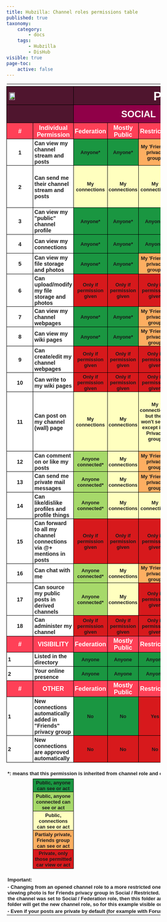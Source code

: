 ```yaml
---
title: Hubzilla: Channel roles permissions table
published: true
taxonomy:
    category:
        - docs
    tags:
        - Hubzilla
        - DisHub
visible: true
page-toc:
    active: false
---
```


<style>
td
  {
  font-style:normal;
  font-weight:bold;
  font-family:Verdana,Arial,Helvetica,sans-serif;
  text-align:center;
  vertical-align:middle;
  padding:0.2em 0.2em 0.1em 0.2em;
  }

.permission_title{
  font-size:2em;
  color:rgb(255, 255, 255);
  background-color:rgb(79,21,46);
  border:0.05em solid rgb(0,0,0);
}

/* Channel_type = Social, Forum, etc. */
.channel_type{
  font-size:1.5em;
  color:rgb(255, 255, 255);
  background-color:rgb(144,0,72);
  border:0.05em solid rgb(0,0,0);
}

/* Channel_role = Federation, Mostly public, etc. */
.channel_role{
  font-size:1em;
  color:rgb(255, 255, 255);
  background-color:rgb(255,64,87);
  border:0.05em solid rgb(0,0,0);
  padding:0.2em 0.2em 0.1em 0.2em;
}

/* Permission_type = Can view, can send, etc. */
.permission_type {
  font-size:0.9em;
  background-color:rgb(255, 255, 255);
  text-align:left;
  border:0.05em solid rgb(0,0,0);
}

.green{
  font-size:0.8em;
  background-color:rgb(26,150,65);
  border:0.05em solid rgb(0,0,0);
}
.lighter_green{
  font-size:0.8em;
  background-color:rgb(166,217,106);
  border:0.05em solid rgb(0,0,0);
}

.orange{
  font-size:0.8em;
  background-color:rgb(253,174,97);
  border:0.05em solid rgb(0,0,0);
}

.yellow{
  font-size:0.8em;
  background-color:rgb(255,255,191);
  border:0.05em solid rgb(0,0,0);
}

.red {
  font-size:0.8em;
  background-color:rgb(215,25,28);
  border:0.05em solid rgb(0,0,0);
}

table {
    border-collapse:collapse;
    width: 80%;
}

</style>

</head>
<body>
<table><colgroup>
<col width="2.5%"></col>
<col width="20%"></col>
<col width="9%"></col>
<col width="9%"></col>
<col width="9%"></col>
<col width="9%"></col>
<col width="9%"></col>
<col width="9%"></col>
<col width="9%"></col>
<col width="7%"></col>
<col width="7%"></col>
</colgroup>
<tbody><tr><td width="2.5%" height="1"></td>
<td width="20%" height="1"></td>
<td width="9%" height="1"></td>
<td width="9%" height="1"></td>
<td width="9%" height="1"></td>
<td width="9%" height="1"></td>
<td width="9%" height="1"></td>
<td width="9%" height="1"></td>
<td width="9%" height="1"></td>
<td width="7%" height="1"></td>
<td width="7%" height="1"></td>
</tr>
<tr>
<td id="cell_A01" colspan="2" class="permission_title" style="text-align:left;"><img src="https://howto.disroot.org/user/pages/01.basics/en/disroot_logo.png" style="width:30%;height:30%;">
</td>
<td id="cell_A1" colspan="9" class="permission_title">PERMISSIONS ROLES</td>
</tr>
<tr><td id="cell_A2" colspan="2" class="permission_title">&nbsp;</td>
<td id="cell_C2" colspan="4" class="channel_type">SOCIAL</td>
<td id="cell_G2" colspan="3" class="channel_type">FORUM</td>
<td id="cell_J2" colspan="2" class="channel_type">FEED</td>
</tr>
<tr><td id="cell_A3" class="channel_role">#</td>
<td id="cell_B3" class="channel_role">Individual Permission</td>
<td id="cell_C3" class="channel_role">Federation</td>
<td id="cell_D3" class="channel_role">Mostly Public</td>
<td id="cell_E3" class="channel_role">Restricted</td>
<td id="cell_F3" class="channel_role">Private</td>
<td id="cell_G3" class="channel_role">Mostly Public</td>
<td id="cell_H3" class="channel_role">Restricted</td>
<td id="cell_I3" class="channel_role">Private</td>
<td id="cell_J3" class="channel_role">Mostly Public</td>
<td id="cell_K3" class="channel_role">Restricted</td>
</tr>
<tr><td id="cell_A4" class="permission_type" style="text-align:center;">1</td>
<td id="cell_B4" class="permission_type">Can view my channel stream and posts</td>
<td id="cell_C4" class="green">Anyone*</td>
<td id="cell_D4" class="green">Anyone*</td>
<td id="cell_E4" class="orange">My 'Friends' privacy group*</td>
<td id="cell_F4" class="orange">My 'Friends' privacy group*</td>
<td id="cell_G4" class="green">Anyone*</td>
<td id="cell_H4" class="orange">My 'Friends' privacy group*</td>
<td id="cell_I4" class="orange">My 'Friends' privacy group*</td>
<td id="cell_J4" class="green">Anyone*</td>
<td id="cell_K4" class="orange">My 'Friends' privacy group*</td>
</tr>
<tr><td id="cell_A5" class="permission_type" style="text-align:center;">2</td>
<td id="cell_B5" class="permission_type">Can send me their channel stream and posts</td>
<td id="cell_C5" class="yellow">My connections</td>
<td id="cell_D5" class="yellow">My connections</td>
<td id="cell_E5" class="yellow">My connections</td>
<td id="cell_F5" class="orange">My 'Friends' privacy group</td>
<td id="cell_G5" class="red">Only if permission given	</td>
<td id="cell_H5" class="red">Only if permission given	</td>
<td id="cell_I5" class="red">Only if permission given	 + Posts only via wall (!mention is disabled)</td>
<td id="cell_J5" class="yellow">My connections</td>
<td id="cell_K5" class="yellow">My connections</td>
</tr>
<tr><td id="cell_A6" class="permission_type" style="text-align:center;">3</td>
<td id="cell_B6" class="permission_type">Can view my &quot;public&quot; channel profile</td>
<td id="cell_C6" class="green">Anyone*</td>
<td id="cell_D6" class="green">Anyone*</td>
<td id="cell_E6" class="green">Anyone*</td>
<td id="cell_F6" class="green">Anyone*</td>
<td id="cell_G6" class="green">Anyone*</td>
<td id="cell_H6" class="green">Anyone*</td>
<td id="cell_I6" class="green">Anyone</td>
<td id="cell_J6" class="green">Anyone*</td>
<td id="cell_K6" class="green">Anyone*</td>
</tr>
<tr><td id="cell_A7" class="permission_type" style="text-align:center;">4</td>
<td id="cell_B7" class="permission_type">Can view my connections</td>
<td id="cell_C7" class="green">Anyone*</td>
<td id="cell_D7" class="green">Anyone*</td>
<td id="cell_E7" class="green">Anyone*</td>
<td id="cell_F7" class="orange">My 'Friends' privacy group</td>
<td id="cell_G7" class="orange">Anyone*</td>
<td id="cell_H7" class="green">Anyone*</td>
<td id="cell_I7" class="yellow">My connections</td>
<td id="cell_J7" class="green">Anyone*</td>
<td id="cell_K7" class="green">Anyone*</td>
</tr>
<tr><td id="cell_A8" class="permission_type" style="text-align:center;">5</td>
<td id="cell_B8" class="permission_type">Can view my file storage and photos</td>
<td id="cell_C8" class="green">Anyone*</td>
<td id="cell_D8" class="green">Anyone*</td>
<td id="cell_E8" class="orange">My 'Friends' privacy group*</td>
<td id="cell_F8" class="orange">My 'Friends' privacy group</td>
<td id="cell_G8" class="green">Anyone*</td>
<td id="cell_H8" class="orange">My 'Friends' privacy group*</td>
<td id="cell_I8" class="orange">My 'Friends' privacy group</td>
<td id="cell_J8" class="green">Anyone*</td>
<td id="cell_K8" class="orange">My 'Friends' privacy group</td>
</tr>
<tr><td id="cell_A9" class="permission_type" style="text-align:center;">6</td>
<td id="cell_B9" class="permission_type">Can upload/modify my file storage and photos</td>
<td id="cell_C9" class="red">Only if permission given	</td>
<td id="cell_D9" class="red">Only if permission given	</td>
<td id="cell_E9" class="red">Only if permission given	</td>
<td id="cell_F9" class="red">Only if permission given	</td>
<td id="cell_G9" class="red">Only if permission given	</td>
<td id="cell_H9" class="red">Only if permission given	</td>
<td id="cell_I9" class="red">Only if permission given	</td>
<td id="cell_J9" class="red">Only if permission given	</td>
<td id="cell_K9" class="red">Only if permission given	</td>
</tr>
<tr><td id="cell_A10" class="permission_type" style="text-align:center;">7</td>
<td id="cell_B10" class="permission_type">Can view my channel webpages</td>
<td id="cell_C10" class="green">Anyone*</td>
<td id="cell_D10" class="green">Anyone*</td>
<td id="cell_E10" class="orange">My 'Friends' privacy group</td>
<td id="cell_F10" class="orange">My 'Friends' privacy group</td>
<td id="cell_G10" class="green">Anyone*</td>
<td id="cell_H10" class="orange">My 'Friends' privacy group*</td>
<td id="cell_I10" class="orange">My 'Friends' privacy group</td>
<td id="cell_J10" class="green">Anyone*</td>
<td id="cell_K10" class="orange">My 'Friends' privacy group</td>
</tr>
<tr><td id="cell_A11" class="permission_type" style="text-align:center;">8</td>
<td id="cell_B11" class="permission_type">Can view my wiki pages</td>
<td id="cell_C11" class="green">Anyone*</td>
<td id="cell_D11" class="green">Anyone*</td>
<td id="cell_E11" class="orange">My 'Friends' privacy group</td>
<td id="cell_F11" class="orange">My 'Friends' privacy group</td>
<td id="cell_G11" class="green">Anyone*</td>
<td id="cell_H11" class="orange">My 'Friends' privacy group*</td>
<td id="cell_I11" class="orange">My 'Friends' privacy group</td>
<td id="cell_J11" class="green">Anyone*</td>
<td id="cell_K11" class="orange">My 'Friends' privacy group</td>
</tr>
<tr><td id="cell_A12" class="permission_type" style="text-align:center;">9</td>
<td id="cell_B12" class="permission_type">Can create/edit my channel webpages</td>
<td id="cell_C12" class="red">Only if permission given	</td>
<td id="cell_D12" class="red">Only if permission given	</td>
<td id="cell_E12" class="red">Only if permission given	</td>
<td id="cell_F12" class="red">Only if permission given	</td>
<td id="cell_G12" class="red">Only if permission given	</td>
<td id="cell_H12" class="red">Only if permission given	</td>
<td id="cell_I12" class="red">Only if permission given	</td>
<td id="cell_J12" class="red">Only if permission given	</td>
<td id="cell_K12" class="red">Only if permission given	</td>
</tr>
<tr><td id="cell_A13" class="permission_type" style="text-align:center;">10</td>
<td id="cell_B13" class="permission_type">Can write to my wiki pages</td>
<td id="cell_C13" class="red">Only if permission given	</td>
<td id="cell_D13" class="red">Only if permission given	</td>
<td id="cell_E13" class="red">Only if permission given	</td>
<td id="cell_F13" class="red">Only if permission given	</td>
<td id="cell_G13" class="red">Only if permission given	</td>
<td id="cell_H13" class="red">Only if permission given	</td>
<td id="cell_I13" class="red">Only if permission given	</td>
<td id="cell_J13" class="red">Only if permission given	</td>
<td id="cell_K13" class="red">Only if permission given	</td>
</tr>
<tr><td id="cell_A14" class="permission_type" style="text-align:center;">11</td>
<td id="cell_B14" class="permission_type">Can post on my channel (wall) page</td>
<td id="cell_C14" class="yellow">My connections</td>
<td id="cell_D14" class="yellow">My connections</td>
<td id="cell_E14" class="yellow">My connections, but they won't see it, except if in Privacy group</td>
<td id="cell_F14" class="yellow">My connections, but they won't see it, except if in Privacy group</td>
<td id="cell_G14" class="yellow">My connections</td>
<td id="cell_H14" class="yellow">My connections, but they won't see it, except if in Privacy group</td>
<td id="cell_I14" class="yellow">My connections, but they won't see it, except if in Privacy group. They can't override that.</td>
<td id="cell_J14" class="yellow">My connections</td>
<td id="cell_K14" class="yellow">My connections, but they won't see it, except if in Privacy group</td>
</tr>
<tr><td id="cell_A15" class="permission_type" style="text-align:center;">12</td>
<td id="cell_B15" class="permission_type">Can comment on or like my posts</td>
<td id="cell_C15" class="lighter_green">Anyone connected*</td>
<td id="cell_D15" class="yellow">My connections</td>
<td id="cell_E15" class="orange">My 'Friends' privacy group</td>
<td id="cell_F15" class="orange">My 'Friends' privacy group</td>
<td id="cell_G15" class="yellow">My connections</td>
<td id="cell_H15" class="orange">My 'Friends' privacy group</td>
<td id="cell_I15" class="orange">My 'Friends' privacy group</td>
<td id="cell_J15" class="yellow">My connections</td>
<td id="cell_K15" class="orange">My 'Friends' privacy group</td>
</tr>
<tr><td id="cell_A16" class="permission_type" style="text-align:center;">13</td>
<td id="cell_B16" class="permission_type">Can send me private mail messages</td>
<td id="cell_C16" class="lighter_green">Anyone connected*</td>
<td id="cell_D16" class="yellow">My connections</td>
<td id="cell_E16" class="orange">My 'Friends' privacy group</td>
<td id="cell_F16" class="orange">My 'Friends' privacy group</td>
<td id="cell_G16" class="yellow">My connections</td>
<td id="cell_H16" class="yellow">My connections</td>
<td id="cell_I16" class="yellow">My connections</td>
<td id="cell_J16" class="yellow">My connections</td>
<td id="cell_K16" class="orange">My 'Friends' privacy group</td>
</tr>
<tr><td id="cell_A17" class="permission_type" style="text-align:center;">14</td>
<td id="cell_B17" class="permission_type">Can like/dislike profiles and profile things</td>
<td id="cell_C17" class="lighter_green">Anyone connected*</td>
<td id="cell_D17" class="yellow">My connections</td>
<td id="cell_E17" class="yellow">My connections</td>
<td id="cell_F17" class="yellow">My connections</td>
<td id="cell_G17" class="yellow">My connections</td>
<td id="cell_H17" class="yellow">My connections</td>
<td id="cell_I17" class="yellow">My connections</td>
<td id="cell_J17" class="yellow">My connections</td>
<td id="cell_K17" class="yellow">My connections</td>
</tr>
<tr><td id="cell_A18" class="permission_type" style="text-align:center;">15</td>
<td id="cell_B18" class="permission_type">Can forward to all my channel connections via @+ mentions in posts</td>
<td id="cell_C18" class="red">Only if permission given	</td>
<td id="cell_D18" class="red">Only if permission given	</td>
<td id="cell_E18" class="red">Only if permission given	</td>
<td id="cell_F18" class="red">Only if permission given	</td>
<td id="cell_G18" class="yellow">My connections</td>
<td id="cell_H18" class="orange">My 'Friends' privacy group</td>
<td id="cell_I18" class="orange">My 'Friends' privacy group</td>
<td id="cell_J18" class="red">Only if permission given	</td>
<td id="cell_K18" class="red">Only if permission given	</td>
</tr>
<tr><td id="cell_A19" class="permission_type" style="text-align:center;">16</td>
<td id="cell_B19" class="permission_type">Can chat with me</td>
<td id="cell_C19" class="lighter_green">Anyone connected*</td>
<td id="cell_D19" class="yellow">My connections</td>
<td id="cell_E19" class="orange">My 'Friends' privacy group</td>
<td id="cell_F19" class="red">Only if permission given	</td>
<td id="cell_G19" class="yellow">My connections</td>
<td id="cell_H19" class="yellow">My connections</td>
<td id="cell_I19" class="yellow">My connections</td>
<td id="cell_J19" class="yellow">My connections</td>
<td id="cell_K19" class="red">Only if permission given	</td>
</tr>
<tr><td id="cell_A20" class="permission_type" style="text-align:center;">17</td>
<td id="cell_B20" class="permission_type">Can source my public posts in derived channels</td>
<td id="cell_C20" class="lighter_green">Anyone connected*</td>
<td id="cell_D20" class="yellow">My connections</td>
<td id="cell_E20" class="red">Only if permission given	</td>
<td id="cell_F20" class="red">Only if permission given	</td>
<td id="cell_G20" class="yellow">My connections</td>
<td id="cell_H20" class="red">Only if permission given	</td>
<td id="cell_I20" class="red">Only if permission given	</td>
<td id="cell_J20" class="yellow">My connections</td>
<td id="cell_K20" class="yellow">My connections</td>
</tr>
<tr><td id="cell_A21" class="permission_type" style="text-align:center;">18</td>
<td id="cell_B21" class="permission_type">Can administer my channel</td>
<td id="cell_C21" class="red">Only if permission given	</td>
<td id="cell_D21" class="red">Only if permission given	</td>
<td id="cell_E21" class="red">Only if permission given	</td>
<td id="cell_F21" class="red">Only if permission given	</td>
<td id="cell_G21" class="red">Only if permission given	</td>
<td id="cell_H21" class="red">Only if permission given	</td>
<td id="cell_I21" class="red">Only if permission given	</td>
<td id="cell_J21" class="red">Only if permission given	</td>
<td id="cell_K21" class="red">Only if permission given	</td>
</tr>
<tr><td id="cell_A22" class="channel_role">#</td>
<td id="cell_B22" class="channel_role">VISIBILITY</td>
<td id="cell_C22" class="channel_role">Federation</td>
<td id="cell_D22" class="channel_role">Mostly Public</td>
<td id="cell_E22" class="channel_role">Restricted</td>
<td id="cell_F22" class="channel_role">Private</td>
<td id="cell_G22" class="channel_role">Mostly Public</td>
<td id="cell_H22" class="channel_role">Restricted</td>
<td id="cell_I22" class="channel_role">Private</td>
<td id="cell_J22" class="channel_role">Mostly Public</td>
<td id="cell_K22" class="channel_role">Restricted</td>
</tr>
<tr><td id="cell_A23" class="permission_type">1</td>
<td id="cell_B23" class="permission_type">Listed in the directory</td>
<td id="cell_C23" class="green">Anyone</td>
<td id="cell_D23" class="green">Anyone</td>
<td id="cell_E23" class="green">Anyone</td>
<td id="cell_F23" class="red">No</td>
<td id="cell_G23" class="green">Anyone</td>
<td id="cell_H23" class="green">Anyone</td>
<td id="cell_I23" class="red">No</td>
<td id="cell_J23" class="green">Anyone</td>
<td id="cell_K23" class="red">No</td>
</tr>
<tr><td id="cell_A24" class="permission_type">2</td>
<td id="cell_B24" class="permission_type">Your online presence</td>
<td id="cell_C24" class="green">Anyone</td>
<td id="cell_D24" class="green">Anyone</td>
<td id="cell_E24" class="green">Anyone</td>
<td id="cell_F24" class="red">No one</td>
<td id="cell_G24" class="red">No one</td>
<td id="cell_H24" class="red">No one</td>
<td id="cell_I24" class="red">No one</td>
<td id="cell_J24" class="red">No one</td>
<td id="cell_K24" class="red">No one</td>
</tr>
<tr><td id="cell_A25" class="channel_role">#</td>
<td id="cell_B25" class="channel_role">OTHER</td>
<td id="cell_C25" class="channel_role">Federation</td>
<td id="cell_D25" class="channel_role">Mostly Public</td>
<td id="cell_E25" class="channel_role">Restricted</td>
<td id="cell_F25" class="channel_role">Private</td>
<td id="cell_G25" class="channel_role">Mostly Public</td>
<td id="cell_H25" class="channel_role">Restricted</td>
<td id="cell_I25" class="channel_role">Private</td>
<td id="cell_J25" class="channel_role">Mostly Public</td>
<td id="cell_K25" class="channel_role">Restricted</td>
</tr>
<tr><td id="cell_A26" class="permission_type">1</td>
<td id="cell_B26" class="permission_type">New connections automatically added in &quot;Friends&quot; privacy group</td>
<td id="cell_C26" class="green">No</td>
<td id="cell_D26" class="green">No</td>
<td id="cell_E26" class="red">Yes</td>
<td id="cell_F26" class="red">Yes</td>
<td id="cell_G26" class="green">No</td>
<td id="cell_H26" class="red">Yes</td>
<td id="cell_I26" class="red">Yes</td>
<td id="cell_J26" class="green">No</td>
<td id="cell_K26" class="red">Yes</td>
</tr>
<tr><td id="cell_A27" class="permission_type">2</td>
<td id="cell_B27" class="permission_type">New connections are approved automatically</td>
<td id="cell_C27" class="red">No</td>
<td id="cell_D27" class="red">No</td>
<td id="cell_E27" class="red">No</td>
<td id="cell_F27" class="red">No</td>
<td id="cell_G27" class="green">Yes</td>
<td id="cell_H27" class="red">No</td>
<td id="cell_I27" class="red">No</td>
<td id="cell_J27" class="green">Yes</td>
<td id="cell_K27" class="red">No</td>
</tr>
<tr><td id="cell_A28" style="font-size:small;text-align:left;">&nbsp;</td>
<td id="cell_B28" style="font-weight:bold;font-size:small;text-align:left;">&nbsp;</td>
<td id="cell_C28" style="font-size:small;text-align:left;">&nbsp;</td>
<td id="cell_D28" style="font-size:small;text-align:left;">&nbsp;</td>
<td id="cell_E28" style="font-size:small;text-align:left;">&nbsp;</td>
<td id="cell_F28" style="font-size:small;text-align:left;">&nbsp;</td>
<td id="cell_G28" style="font-size:small;text-align:left;">&nbsp;</td>
<td id="cell_H28" style="font-size:small;text-align:left;">&nbsp;</td>
<td id="cell_I28" style="font-size:small;text-align:left;">&nbsp;</td>
<td id="cell_J28" style="font-size:small;text-align:left;">&nbsp;</td>
<td id="cell_K28" style="font-size:small;text-align:left;">&nbsp;</td>
</tr>
<tr><td id="cell_A29" colspan="9" style="font-size:small;text-align:left;">*: means that this permission is inherited from channel role and can't be modified. Everything else can be modified</td>
</tr>
<tr><td></td></tr>
<tr><td id="cell_A31" style="font-size:small;text-align:left;">&nbsp;</td>
<td id="cell_B31" class="green">Public, anyone can see or act</td>
</tr>
<tr><td id="cell_A32" style="font-size:small;text-align:left;">&nbsp;</td>
<td id="cell_B32" class="lighter_green"> Public, anyone connected can see or act</td>
</tr>
<tr><td id="cell_A33" style="font-weight:bold;font-size:small;text-align:left;">&nbsp;</td>
<td id="cell_B33" class="yellow">Public, connections can see or act</td>
</tr>
<tr><td id="cell_A34" style="font-weight:bold;font-size:small;text-align:left;">&nbsp;</td>
<td id="cell_B34" class="orange"> Partialy private, Friends group can see or act</td>
</tr>
<tr><td id="cell_A35" style="font-weight:bold;font-size:small;text-align:left;">&nbsp;</td>
<td id="cell_B35" class="red">Private, only those permitted car view or act</td>
</tr>
<tr><td id="cell_A36" style="font-weight:bold;font-size:small;text-align:left;">&nbsp;</td>
</tr>
<tr><td id="cell_A37" style="font-weight:bold;font-size:small;background-color:rgb(255, 255, 255);text-align:left;">Important:</td>
</tr>
<tr>
<td id="cell_A38" colspan="9" style="font-weight:bold;font-size:small;background-color:rgb(255, 255, 255);text-align:left;">- Changing from an opened channel role to a more restricted one doesn't change the permissions already set. 'For ex, viewing photo is for Friends privacy group in Social / Restricted. However, if a folder of picture was created before while the channel was set to Social / Federation role, then this folder and its files can be seen by anyone. But creating a new folder will get the new channel role, so for this example visible only to Friends privacy group</td>
</tr>
<tr><td id="cell_A39" colspan="9" style="font-weight:bold;font-size:small;background-color:rgb(255, 255, 255);text-align:left;">- Even if your posts are private by default (for example with Forum - Restricted) you can still choose to post &quot;public&quot;</td>
</tr></tbody></table>

